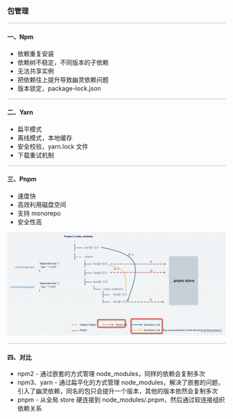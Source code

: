 ### 包管理

<hr style="height:0px;border:none;border-top:2px solid #d8d8d8;" />

#### 一、Npm

- 依赖重复安装
- 依赖树不稳定，不同版本的子依赖
- 无法共享实例
- 把依赖往上提升导致幽灵依赖问题
- 版本锁定，package-lock.json

<hr style="height:0px;border:none;border-top:2px solid #d8d8d8;" />

#### 二、Yarn

- 扁平模式
- 离线模式，本地缓存
- 安全校验，yarn.lock 文件
- 下载重试机制

<hr style="height:0px;border:none;border-top:2px solid #d8d8d8;" />

#### 三、Pnpm

- 速度快
- 高效利用磁盘空间
- 支持 monorepo
- 安全性高

![Alt text](../%E9%9D%A2%E8%AF%95%E8%BE%85%E5%8A%A9%E5%8C%85/Packages/pnpm.jpg)

<hr style="height:0px;border:none;border-top:2px solid #d8d8d8;" />

#### 四、对比

- npm2 - 通过嵌套的方式管理 node_modules，同样的依赖会复制多次
- npm3、yarn - 通过扁平化的方式管理 node_modules，解决了嵌套的问题，引入了幽灵依赖，同名的包只会提升一个版本，其他的版本依然会复制多次
- pnpm - 从全局 store 硬连接到 node_modules/.pnpm，然后通过软连接组织依赖关系
